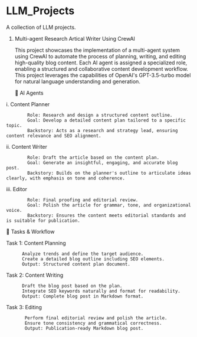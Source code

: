 # LLM_Projects
A collection of LLM projects.


1. Multi-agent Research Artical Writer Using CrewAI

   This project showcases the implementation of a multi-agent system using CrewAI to automate the process of planning, writing, and editing high-quality blog content. Each AI agent is assigned a specialized role, enabling a structured and collaborative content development workflow. This project leverages the capabilities of OpenAI's GPT-3.5-turbo model for natural language understanding and generation.

   👥 AI Agents

i. Content Planner

            Role: Research and design a structured content outline.
            Goal: Develop a detailed content plan tailored to a specific topic.
            Backstory: Acts as a research and strategy lead, ensuring content relevance and SEO alignment.

ii. Content Writer

            Role: Draft the article based on the content plan.
            Goal: Generate an insightful, engaging, and accurate blog post.
            Backstory: Builds on the planner's outline to articulate ideas clearly, with emphasis on tone and coherence.

iii. Editor

            Role: Final proofing and editorial review.
            Goal: Polish the article for grammar, tone, and organizational voice.
            Backstory: Ensures the content meets editorial standards and is suitable for publication.


   🧩 Tasks & Workflow


Task 1: Content Planning

          Analyze trends and define the target audience.
          Create a detailed blog outline including SEO elements.
          Output: Structured content plan document.

Task 2: Content Writing

          Draft the blog post based on the plan.
          Integrate SEO keywords naturally and format for readability.
          Output: Complete blog post in Markdown format.

Task 3: Editing

           Perform final editorial review and polish the article.
           Ensure tone consistency and grammatical correctness.
           Output: Publication-ready Markdown blog post.


